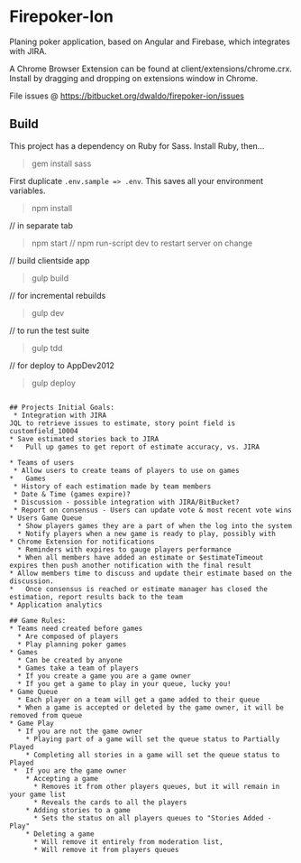 # Firepoker-Ion

Planing poker application, based on Angular and Firebase, which integrates with JIRA.

A Chrome Browser Extension can be found at client/extensions/chrome.crx.
Install by dragging and dropping on extensions window in Chrome.

File issues @ https://bitbucket.org/dwaldo/firepoker-ion/issues

## Build
This project has a dependency on Ruby for Sass.
Install Ruby, then...
> gem install sass

First duplicate `.env.sample => .env`. This saves all your environment variables.

> npm install

// in separate tab
> npm start  // npm run-script dev  to restart server on change

// build clientside app
> gulp build  

// for incremental rebuilds
> gulp dev

// to run the test suite
> gulp tdd

// for deploy to AppDev2012
> gulp deploy

```

## Projects Initial Goals:
 * Integration with JIRA
JQL to retrieve issues to estimate, story point field is customfield_10004
* Save estimated stories back to JIRA
*	Pull up games to get report of estimate accuracy, vs. JIRA

* Teams of users
 * Allow users to create teams of players to use on games
*	Games
 * History of each estimation made by team members
 * Date & Time (games expire)?
 * Discussion - possible integration with JIRA/BitBucket?
 * Report on consensus - Users can update vote & most recent vote wins
* Users Game Queue
  * Show players games they are a part of when the log into the system
  * Notify players when a new game is ready to play, possibly with
* Chrome Extension for notifications
  * Reminders with expires to gauge players performance
  * When all members have added an estimate or $estimateTimeout expires then push another notification with the final result
* Allow members time to discuss and update their estimate based on the discussion.
*	Once consensus is reached or estimate manager has closed the estimation, report results back to the team
* Application analytics

## Game Rules:
* Teams need created before games
  * Are composed of players
  * Play planning poker games
* Games
  * Can be created by anyone
  * Games take a team of players
  * If you create a game you are a game owner
  * If you get a game to play in your queue, lucky you!
* Game Queue
  * Each player on a team will get a game added to their queue
  * When a game is accepted or deleted by the game owner, it will be removed from queue
* Game Play
  * If you are not the game owner
    * Playing part of a game will set the queue status to Partially Played
    * Completing all stories in a game will set the queue status to Played
 *  If you are the game owner
    * Accepting a game
      * Removes it from other players queues, but it will remain in your game list
      * Reveals the cards to all the players
    * Adding stories to a game
      * Sets the status on all players queues to "Stories Added - Play"
    * Deleting a game
      * Will remove it entirely from moderation list,
      * Will remove it from players queues
